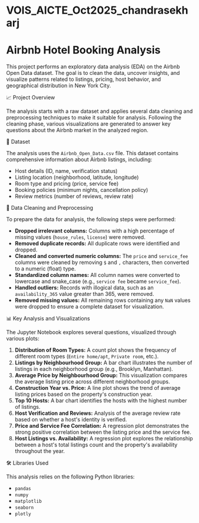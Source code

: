 # VOIS_AICTE_Oct2025_chandrasekharj
# Airbnb Hotel Booking Analysis

This project performs an exploratory data analysis (EDA) on the Airbnb Open Data dataset. The goal is to clean the data, uncover insights, and visualize patterns related to listings, pricing, host behavior, and geographical distribution in New York City.

 📈 Project Overview

The analysis starts with a raw dataset and applies several data cleaning and preprocessing techniques to make it suitable for analysis. Following the cleaning phase, various visualizations are generated to answer key questions about the Airbnb market in the analyzed region.

 💾 Dataset

The analysis uses the `Airbnb_Open_Data.csv` file. This dataset contains comprehensive information about Airbnb listings, including:
- Host details (ID, name, verification status)
- Listing location (neighborhood, latitude, longitude)
- Room type and pricing (price, service fee)
- Booking policies (minimum nights, cancellation policy)
- Review metrics (number of reviews, review rate)

 🧹 Data Cleaning and Preprocessing

To prepare the data for analysis, the following steps were performed:

- **Dropped irrelevant columns:** Columns with a high percentage of missing values (`house_rules`, `license`) were removed.
- **Removed duplicate records:** All duplicate rows were identified and dropped.
- **Cleaned and converted numeric columns:** The `price` and `service_fee` columns were cleaned by removing `$` and `,` characters, then converted to a numeric (float) type.
- **Standardized column names:** All column names were converted to lowercase and snake_case (e.g., `service fee` became `service_fee`).
- **Handled outliers:** Records with illogical data, such as an `availability_365` value greater than 365, were removed.
- **Removed missing values:** All remaining rows containing any `NaN` values were dropped to ensure a complete dataset for visualization.

 📊 Key Analysis and Visualizations

The Jupyter Notebook explores several questions, visualized through various plots:

1.  **Distribution of Room Types:** A count plot shows the frequency of different room types (`Entire home/apt`, `Private room`, etc.).
2.  **Listings by Neighbourhood Group:** A bar chart illustrates the number of listings in each neighborhood group (e.g., Brooklyn, Manhattan).
3.  **Average Price by Neighbourhood Group:** This visualization compares the average listing price across different neighborhood groups.
4.  **Construction Year vs. Price:** A line plot shows the trend of average listing prices based on the property's construction year.
5.  **Top 10 Hosts:** A bar chart identifies the hosts with the highest number of listings.
6.  **Host Verification and Reviews:** Analysis of the average review rate based on whether a host's identity is verified.
7.  **Price and Service Fee Correlation:** A regression plot demonstrates the strong positive correlation between the listing price and the service fee.
8.  **Host Listings vs. Availability:** A regression plot explores the relationship between a host's total listings count and the property's availability throughout the year.

 🛠️ Libraries Used

This analysis relies on the following Python libraries:
- `pandas`
- `numpy`
- `matplotlib`
- `seaborn`
- `plotly`
